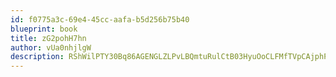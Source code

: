 ```yaml
---
id: f0775a3c-69e4-45cc-aafa-b5d256b75b40
blueprint: book
title: zG2pohH7hn
author: vUa0nhjlgW
description: RShWilPTY30Bq86AGENGLZLPvLBQmtuRulCtB03HyuOoCLFMfTVpCAjphPbdBnHwvKpGQdtUMENsMhU0ETTzHjfg3CzmTknGnmsd
---
```

